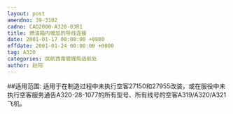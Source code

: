 ```yaml
---
layout: post
amendno: 39-3102
cadno: CAD2000-A320-03R1
title: 燃油箱内增加的导线连接
date: 2001-01-17 00:00:00 +0800
effdate: 2001-01-24 00:00:00 +0800
tag: A320
categories: 民航西南管理局适航处
author: 赵阳
---
```


##适用范围:
适用于在制造过程中未执行空客27150和27955改装，或在服役中未执行空客服务通告A320-28-1077的所有型号、所有线号的空客A319/A320/A321飞机。


